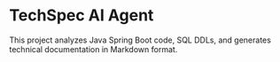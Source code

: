 # TechSpec AI Agent

This project analyzes Java Spring Boot code, SQL DDLs, and generates technical documentation in Markdown format.